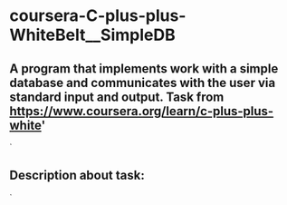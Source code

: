 # coursera-C-plus-plus-WhiteBelt__SimpleDB
## A program that implements work with a simple database and communicates with the user via standard input and output. Task from https://www.coursera.org/learn/c-plus-plus-white'
`
## Description about task:
`
